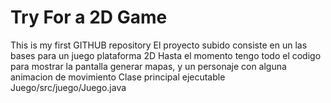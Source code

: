 # Try For a 2D Game
This is my first GITHUB repository
El proyecto subido consiste en un las bases para un juego plataforma 2D
Hasta el momento tengo todo el codigo para mostrar la pantalla generar mapas, y un personaje con alguna animacion de movimiento
Clase principal ejecutable Juego/src/juego/Juego.java

